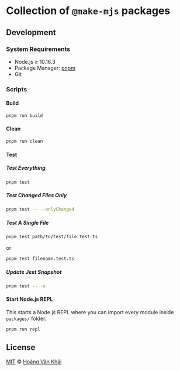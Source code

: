 # Collection of `@make-mjs` packages

## Development

### System Requirements

* Node.js ≥ 10.16.3
* Package Manager: [pnpm](https://pnpm.js.org/)
* Git

### Scripts

#### Build

```sh
pnpm run build
```

#### Clean

```sh
pnpm run clean
```

#### Test

##### Test Everything

```sh
pnpm test
```

##### Test Changed Files Only

```sh
pnpm test -- --onlyChanged
```

##### Test A Single File

```sh
pnpm test path/to/test/file.test.ts
```

or

```sh
pnpm test filename.test.ts
```

##### Update Jest Snapshot

```sh
pnpm test -- -u
```

#### Start Node.js REPL

This starts a Node.js REPL where you can import every module inside `packages/` folder.

```sh
pnpm run repl
```

## License

[MIT](https://git.io/JeY5b) © [Hoàng Văn Khải](https://github.com/KSXGitHub)
